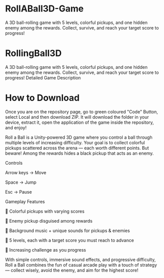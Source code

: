 # RollABall3D-Game
A 3D ball-rolling game with 5 levels, colorful pickups, and one hidden enemy among the rewards. Collect, survive, and reach your target score to progress!
# RollingBall3D
A 3D ball-rolling game with 5 levels, colorful pickups, and one hidden enemy among the rewards. Collect, survive, and reach your target score to progress!
Detailed Game Description

# How to Download
Once you are on the repository page, go to green coloured "Code" Button, select Local and then download ZIP. It will download the folder in your device, extract it, open the application of the game inside the repository, and enjoy!

Roll a Ball is a Unity-powered 3D game where you control a ball through multiple levels of increasing difficulty. Your goal is to collect colorful pickups scattered across the arena — each worth different points. But beware! Among the rewards hides a black pickup that acts as an enemy.

Controls

Arrow keys → Move

Space → Jump

Esc → Pause

Gameplay Features

🎨 Colorful pickups with varying scores

🖤 Enemy pickup disguised among rewards

🎼 Background music + unique sounds for pickups & enemies

🎯 5 levels, each with a target score you must reach to advance

🚀 Increasing challenge as you progress

With simple controls, immersive sound effects, and progressive difficulty, Roll a Ball combines the fun of casual arcade play with a touch of strategy — collect wisely, avoid the enemy, and aim for the highest score!
